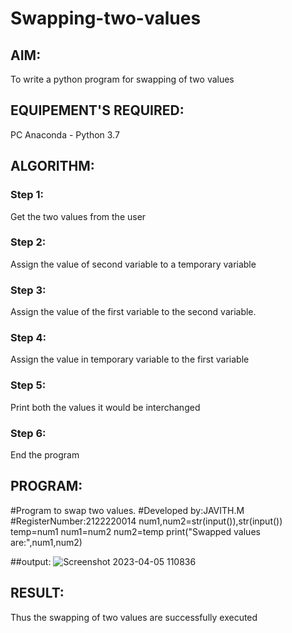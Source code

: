 # Swapping-two-values
## AIM:
To write a python program for swapping of two values
## EQUIPEMENT'S REQUIRED: 
PC
Anaconda - Python 3.7
## ALGORITHM: 
### Step 1:
Get the two values from the user
### Step 2: 
Assign the value of second variable to a temporary variable 
### Step 3: 
Assign the value of the first variable to the second variable.
### Step 4:  
Assign the value in temporary variable to the first variable
### Step 5: 
Print both the values it would be interchanged
### Step 6: 
End the program
## PROGRAM:
#Program to swap two values.
#Developed by:JAVITH.M
#RegisterNumber:2122220014
num1,num2=str(input()),str(input())
temp=num1
num1=num2
num2=temp
print("Swapped values are:",num1,num2)

##output:
![Screenshot 2023-04-05 110836](https://user-images.githubusercontent.com/121215951/229990581-ad788a16-6052-4e19-9367-27a3a71b4ad2.png)


## RESULT:
Thus the swapping of two values are successfully executed



